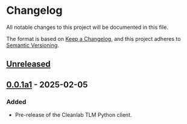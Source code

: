 # Changelog

All notable changes to this project will be documented in this file.

The format is based on [Keep a Changelog](https://keepachangelog.com/en/1.1.0/),
and this project adheres to [Semantic Versioning](https://semver.org/spec/v2.0.0.html).

## [Unreleased]

## [0.0.1a1] - 2025-02-05

### Added

- Pre-release of the Cleanlab TLM Python client.

[Unreleased]: https://github.com/cleanlab/cleanlab-tlm/compare/v0.0.1a1...HEAD
[0.0.1a1]: https://github.com/cleanlab/cleanlab-tlm/releases/tag/v0.0.1a1
